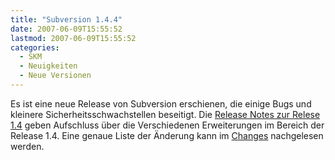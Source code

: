 ```yaml
---
title: "Subversion 1.4.4"
date: 2007-06-09T15:55:52
lastmod: 2007-06-09T15:55:52
categories:
  - SKM
  - Neuigkeiten
  - Neue Versionen
---
```

Es ist eine neue Release von Subversion erschienen, die einige Bugs und kleinere Sicherheitsschwachstellen beseitigt. Die <a href="http://subversion.tigris.org/svn_1.4_releasenotes.html" title="Release Notes 1.4.">Release Notes zur Relese 1.4</a> geben Aufschluss über die Verschiedenen Erweiterungen im Bereich der Release 1.4. 
Eine genaue Liste der Änderung kann im <a href="http://svn.collab.net/repos/svn/tags/1.4.4/CHANGES">Changes</a> nachgelesen werden.
